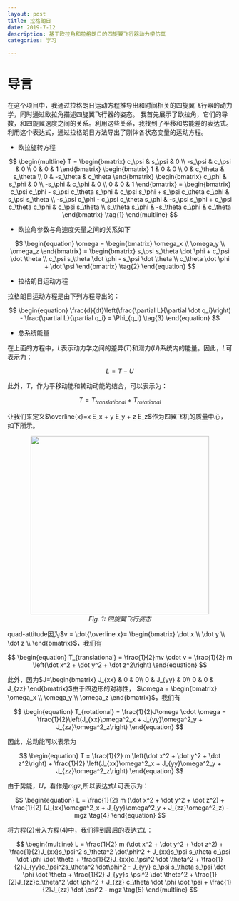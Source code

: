 ```yaml
---
layout: post
title: 拉格朗日
date: 2019-7-12
description: 基于欧拉角和拉格朗日的四旋翼飞行器动力学仿真
categories: 学习

---
```


# 导言

在这个项目中，我通过拉格朗日运动方程推导出和时间相关的四旋翼飞行器的动力学，同时通过欧拉角描述四旋翼飞行器的姿态。
我首先展示了欧拉角，它们的导数，和四旋翼速度之间的关系。利用这些关系，我找到了平移和势能差的表达式。
利用这个表达式，通过拉格朗日方法导出了刚体各状态变量的运动方程。

- 欧拉旋转方程

$$
\begin{multline}
                    T = \begin{bmatrix}
                    c_\psi & s_\psi & 0 \\
                    -s_\psi & c_\psi & 0 \\
                    0 & 0 & 1
                    \end{bmatrix}
                    \begin{bmatrix}
                    1 & 0 & 0 \\
                    0 & c_\theta & s_\theta \\
                    0 & -s_\theta & c_\theta
                    \end{bmatrix}
                    \begin{bmatrix}
                    c_\phi & s_\phi & 0 \\
                    -s_\phi & c_\phi & 0 \\
                    0 & 0 & 1
                    \end{bmatrix}
                    =
                    \begin{bmatrix}
                    c_\psi c_\phi - s_\psi c_\theta s_\phi & c_\psi s_\phi + s_\psi c_\theta c_\phi & s_\psi s_\theta \\
                    -s_\psi c_\phi - c_\psi c_\theta s_\phi & -s_\psi s_\phi + c_\psi c_\theta c_\phi & c_\psi s_\theta \\
                    s_\theta s_\phi & -s_\theta c_\phi & c_\theta
                    \end{bmatrix} \tag{1}
                    \end{multline}
					$$
					
- 欧拉角参数与角速度矢量之间的关系如下

$$
\begin{equation}
                    \omega
                    =
                    \begin{bmatrix}
                    \omega_x \\ \omega_y \\ \omega_z
                    \end{bmatrix}
                    =
                    \begin{bmatrix}
                    s_\psi s_\theta \dot \phi + c_\psi \dot \theta \\
                    c_\psi s_\theta \dot \phi - s_\psi \dot \theta \\
                    c_\theta \dot \phi + \dot \psi
                    \end{bmatrix} \tag{2}
                    \end{equation}
					$$
					
- 拉格朗日运动方程

拉格朗日运动方程是由下列方程导出的：

$$
\begin{equation}
                    \frac{d}{dt}\left(\frac{\partial L}{\partial \dot q_i}\right)
                    -
                    \frac{\partial L}{\partial q_i}
                    =
                    \Phi_{q_i} \tag{3}
                    \end{equation}
					$$
					
- 总系统能量

在上面的方程中，$L$表示动力学之间的差异($T$)和潜力($U$)系统内的能量。因此，$L$可表示为：

$$
\begin{equation}
                    L = T - U
                    \end{equation}
					$$

此外，$T$，作为平移动能和转动动能的结合，可以表示为：

$$
\begin{equation}
                    T = T_{translational} + T_{rotational}
                    \end{equation}
					$$
					
让我们来定义$\overline{x}=x E_x + y E_y + z E_z$作为四翼飞机的质量中心，如下所示。	
 
 
 <p align="center">
	<img src="../images//2019-7-12-quad-attitude/quad-attitude.png" width="400">
    <br>
    <em>Fig. 1: 四旋翼飞行姿态</em>
</p>
quad-attitude因为$v = \dot{\overline x}=
\begin{bmatrix}
\dot x \\
\dot y \\
\dot z \\
\end{bmatrix}$，我们有	

$$
\begin{equation}
                    T_{translational} = \frac{1}{2}mv \cdot v = \frac{1}{2} m \left(\dot x^2 + \dot y^2 + \dot z^2\right)
                    \end{equation}
					$$		
					
此外，因为$J=\begin{bmatrix}
J_{xx} & 0 & 0\\
0 & J_{yy} & 0\\
0 & 0 & J_{zz}
\end{bmatrix}$由于四边形的对称性，
$\omega
                    =
                    \begin{bmatrix}
                    \omega_x \\ 
					\omega_y \\ 
					\omega_z
                    \end{bmatrix}$，我们有				

$$
\begin{equation}
                    T_{rotational}
                    =
                    \frac{1}{2}J\omega \cdot \omega
                    =
                    \frac{1}{2}\left(J_{xx}\omega^2_x + J_{yy}\omega^2_y + J_{zz}\omega^2_z\right)
                    \end{equation}
					$$
					
因此，总动能可以表示为

$$
\begin{equation}
                    T
                    =
                    \frac{1}{2} m \left(\dot x^2 + \dot y^2 + \dot z^2\right)
                    +
                    \frac{1}{2} \left(J_{xx}\omega^2_x + J_{yy}\omega^2_y + J_{zz}\omega^2_z\right)
                    \end{equation}
					$$
					
由于势能，$U$，看作是$mgz$,所以表达式$L$可表示为：

$$
\begin{equation}
                    L
                    =
                    \frac{1}{2} m (\dot x^2 + \dot y^2 + \dot z^2)
                    +
                    \frac{1}{2} (J_{xx}\omega^2_x + J_{yy}\omega^2_y + J_{zz}\omega^2_z)
                    -
                    mgz \tag{4}
                    \end{equation}
					$$
					
将方程$(2)$带入方程$(4)$中，我们得到最后的表达式$L$：

$$
					\begin{multline}
                    L
                    =
                    \frac{1}{2} m (\dot x^2 + \dot y^2 + \dot z^2)
                    +
                    \frac{1}{2}J_{xx}s_\psi^2 s_\theta^2 \dot\phi^2 + J_{xx}s_\psi s_\theta c_\psi \dot \phi \dot \theta + \frac{1}{2}J_{xx}c_\psi^2 \dot \theta^2
                    +
                    \frac{1}{2}J_{yy}c_\psi^2s_\theta^2 \dot\phi^2 - J_{yy} c_\psi s_\theta s_\psi \dot \phi \dot \theta + \frac{1}{2} J_{yy}s_\psi^2 \dot \theta^2
                    +
                    \frac{1}{2}J_{zz}c_\theta^2 \dot \phi^2 + J_{zz} c_\theta \dot \phi \dot \psi + \frac{1}{2}J_{zz} \dot \psi^2
                    -
                    mgz \tag{5}
                    \end{multline}
					$$

